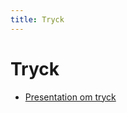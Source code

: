 ```yaml
---
title: Tryck
---
```


# Tryck

* [Presentation om tryck](https://docs.google.com/presentation/d/1-Yw-fSvqzmbmdQxmv9FwxWQ9DliXj422Zp5ioQWcME8/edit)